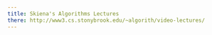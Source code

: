 ```yaml
---
title: Skiena's Algorithms Lectures
there: http://www3.cs.stonybrook.edu/~algorith/video-lectures/
---
```

